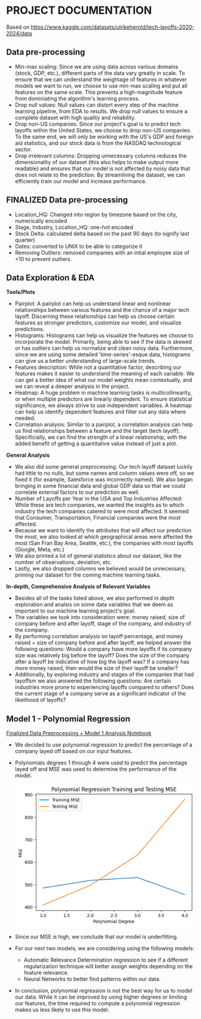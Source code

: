 # PROJECT DOCUMENTATION

Based on https://www.kaggle.com/datasets/ulrikeherold/tech-layoffs-2020-2024/data

##  Data pre-processing

- Min-max scaling: Since we are using data across various domains (stock, GDP, etc.), different parts of the data vary greatly in scale. To ensure that we can understand the weightage of features in whatever models we want to run, we choose to use min-max scaling and put all features on the same scale. This prevents a high-magnitude feature from dominiating the algorithm's learning process.
- Drop null values: Null values can distort every step of the machine learning pipeline, from EDA to results. We drop null values to ensure a complete dataset with high quality and reliability.
- Drop non-US companies: Since our project's goal is to predict tech layoffs within the United States, we choose to drop non-US companies. To the same end, we will only be working with the US's GDP and foreign aid statistics, and our stock data is from the NASDAQ technological sector.
- Drop irrelevant columns: Dropping unnecessary columns reduces the dimensionality of our dataset (this also helps to make output more readable) and ensures that our model is not affected by noisy data that does not relate to the prediction. By streamlining the dataset, we can efficiently train our model and increase performance.
  
## FINALIZED Data pre-processing
- Location_HQ: Changed into region by timezone based on the city, numerically encoded
- Stage, Industry, Location_HQ: one-hot encoded
- Stock Delta: calculated delta based on the past 90 days (to signify last quarter)
- Dates: converted to UNIX to be able to categorize it
- Removing Outliers: removed companies with an intial employee size of <10 to prevent outliers. 

## Data Exploration & EDA

__Tools/Plots__
- Pairplot: A pairplot can help us understand linear and nonlinear relationships between various features and the chance of a major tech layoff. Discerning these relationships can help us choose certain features as stronger predictors, customize our model, and visualize predictions.
- Histograms: Histograms can help us visualize the features we choose to incorporate the model. Primarily, being able to see if the data is skewed or has outliers can help us normalize and clean noisy data. Furthermore, since we are using some detailed 'time-series'-esque data, histograms can give us a better understanding of large-scale trends.
- Features description: While not a quantitative factor, describing our features makes it easier to understand the meaning of each variable. We can get a better idea of what our model weights mean contextually, and we can reveal a deeper analysis in the project.
- Heatmap: A huge problem in machine learning tasks is multicollinearity, or when multiple predictors are linearly dependent. To ensure statistical significance, we always strive to use independent variables. A heatmap can help us identify dependent features and filter out any data where needed.
- Correlation analysis: Similar to a pairplot, a correlation analysis can help us find relationships between a feature and the target (tech layoff). Specificially, we can find the strength of a linear relationship, with the added benefit of getting a quantitative value instead of just a plot.

__General Analysis__
- We also did some general preprocessing. Our tech layoff dataset luckily had little to no nulls, but some names and column values were off, so we fixed it (for example, Salesforce was incorrectly named). We also began bringing in some financial data and global GDP data so that we could correlate external factors to our prediction as well.
- Number of Layoffs per Year in the USA and Top Industries Affected: While these are tech companies, we wanted the insights as to which industry the tech companies catered to were most affected. It seemed that Consumer, Transportation, Financial companies were the most affected.
- Because we want to identify the attributes that will affect our prediction the most, we also looked at which geographical areas were affected the most (San Fran Bay Area, Seattle, etc.), the companies with most layoffs (Google, Meta, etc.)
- We also printed a lot of general statistics about our dataset, like the number of observations, deviation, etc.
- Lastly, we also dropped columns we believed would be unnecessary, priming our dataset for the coming machine learning tasks.

__In-depth, Comprehensive Analysis of Relevant Variables__
- Besides all of the tasks listed above, we also performed in depth exploration and analsis on some data variables that we deem as important to our machine learning project's goal.
- The variables we took into consideration were: money raised, size of company before and after layoff, stage of the company, and industry of the company.
- By performing correlation analysis on layoff percentage, and money raised + size of company before and after layoff, we helped answer the following questions: Would a company have more layoffs if its company size was relatively big before the layoff? Does the size of the company after a layoff be indicative of how big the layoff was? If a company has more money raised, then would the size of their layoff be smaller?
- Additionally, by exploring industry and stages of the companies that had layoffsm we also answered the following questions: Are certain industries more prone to experiencing layoffs compared to others? Does the current stage of a company serve as a significant indicator of the likelihood of layoffs?

## Model 1 - Polynomial Regression

[Finalized Data Preprocessing + Model 1 Analysis Notebook](./FinalizedDataPreprocessingCharisseKevinKenneth.ipynb)

- We decided to use polynomial regression to predict the percentage of a company layed off based on our input features.
- Polynomials degrees 1 through 4 were used to predict the percentage layed off and MSE was used to determine the performance of the model.

  ![Polynomial Regression MSE](images/polyreg-mse.png)

- Since our MSE is high, we conclude that our model is underfitting.
- For our next two models, we are considering using the following models:
  - Automatic Relevance Determination regression to see if a different regularization technique will better assign weights depending on the feature relevance.
  - Neural Networks to better find patterns within our data.
- In conclusion, polynomial regression is not the best way for us to model our data. While it can be improved by using higher degrees or limiting our features, the time required to compute a polynomial regression makes us less likely to use this model.

